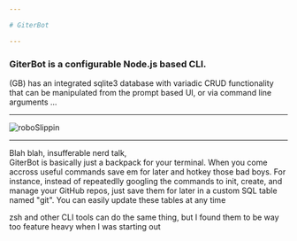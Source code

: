 ```yaml
---

# GiterBot

---
```


### GiterBot is a configurable Node.js based CLI.  
(GB) has an integrated sqlite3 database with variadic CRUD functionality that can be manipulated from the prompt based UI, or via command line arguments ...

---

![roboSlippin](https://user-images.githubusercontent.com/81054931/177869660-9719b9a7-1a91-4204-ab8c-f6ab17b1bbb6.gif)

---

<p> Blah blah, insufferable nerd talk, <br>
GiterBot is basically just a backpack for your terminal.  When you come accross useful commands save em for later and hotkey those bad boys.  For instance, instead of repeatedlly googling the commands to init, create, and manage your GitHub repos, just save them for later in a custom SQL table named "git".  You can easily update these tables at any time

zsh and other CLI tools can do the same thing, but I found them to be way too feature heavy when I was starting out


</p>




